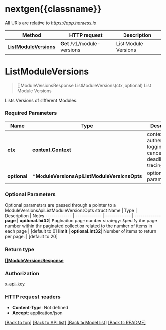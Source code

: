 # nextgen{{classname}}

All URIs are relative to *https://app.harness.io*

Method | HTTP request | Description
------------- | ------------- | -------------
[**ListModuleVersions**](ModuleVersionsApi.md#ListModuleVersions) | **Get** /v1/module-versions | List Module Versions

# **ListModuleVersions**
> []ModuleVersionsResponse ListModuleVersions(ctx, optional)
List Module Versions

Lists Versions of different Modules.

### Required Parameters

Name | Type | Description  | Notes
------------- | ------------- | ------------- | -------------
 **ctx** | **context.Context** | context for authentication, logging, cancellation, deadlines, tracing, etc.
 **optional** | ***ModuleVersionsApiListModuleVersionsOpts** | optional parameters | nil if no parameters

### Optional Parameters
Optional parameters are passed through a pointer to a ModuleVersionsApiListModuleVersionsOpts struct
Name | Type | Description  | Notes
------------- | ------------- | ------------- | -------------
 **page** | **optional.Int32**| Pagination page number strategy: Specify the page number within the paginated collection related to the number of items in each page  | [default to 0]
 **limit** | **optional.Int32**| Number of items to return per page. | [default to 20]

### Return type

[**[]ModuleVersionsResponse**](ModuleVersionsResponse.md)

### Authorization

[x-api-key](../README.md#x-api-key)

### HTTP request headers

 - **Content-Type**: Not defined
 - **Accept**: application/json

[[Back to top]](#) [[Back to API list]](../README.md#documentation-for-api-endpoints) [[Back to Model list]](../README.md#documentation-for-models) [[Back to README]](../README.md)

